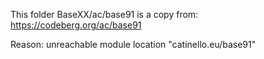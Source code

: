 This folder BaseXX/ac/base91 is a copy from:
https://codeberg.org/ac/base91

Reason: unreachable module location "catinello.eu/base91"
